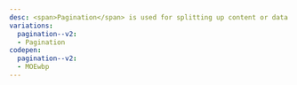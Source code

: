 ```yaml
---
desc: <span>Pagination</span> is used for splitting up content or data into several pages, with a control for navigating to the next or previous page.
variations:
  pagination--v2:
  - Pagination
codepen:
  pagination--v2:
  - MOEwbp
---
```

